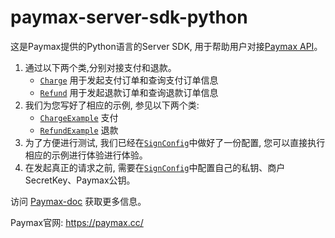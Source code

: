 # paymax-server-sdk-python


这是Paymax提供的Python语言的Server SDK, 用于帮助用户对接[Paymax API](https://github.com/paymax/paymax-doc/blob/master/API%E6%96%87%E6%A1%A3.md)。

1. 通过以下两个类,分别对接支付和退款。
   - [`Charge`](paymax/model/Charge.py)   用于发起支付订单和查询支付订单信息
   - [`Refund`](paymax/model/Refund.py)  用于发起退款订单和查询退款订单信息
2. 我们为您写好了相应的示例, 参见以下两个类:
   - [`ChargeExample`](paymax/example/ChargeExample.py) 支付
   - [`RefundExample`](paymax/example/RefundExample.py) 退款
3. 为了方便进行测试, 我们已经在[`SignConfig`](paymax/config/SignConfig.py)中做好了一份配置, 您可以直接执行相应的示例进行体验进行体验。
4. 在发起真正的请求之前, 需要在[`SignConfig`](paymax/config/SignConfig.py)中配置自己的私钥、商户SecretKey、Paymax公钥。


访问 [Paymax-doc](http://paymax.github.io/paymax-doc/) 获取更多信息。

Paymax官网: https://paymax.cc/
